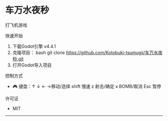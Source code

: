 # 车万水夜秒

打飞机游戏

 快速开始
1. 下载Godot引擎 v4.4.1
2. 克隆项目：
   bash
   git clone https://github.com/Kotobuki-tsumugii/车万水夜秒.git
3. 打开Godot导入项目



 控制方式
- 🎮 键盘：↑ ↓ ← →移动/选择 shift 慢速
           z 射击/确定 x BOMB/取消
           Esc 暂停


 许可证
 - MIT

---
